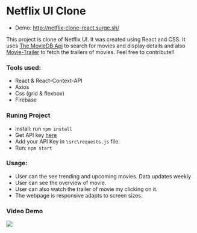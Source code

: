 # Netflix UI Clone

- Demo: http://netflix-clone-react.surge.sh/

This project is clone of Netflix UI. It was created using React and CSS. It uses [The MovieDB Api](https://www.themoviedb.org/documentation/api) to search for movies and display details and also [Movie-Trailer](https://www.npmjs.com/package/movie-trailer) to fetch the trailers of movies. Feel free to contribute!!



### Tools used:
- React & React-Context-API
- Axios
- Css (grid & flexbox)
- Firebase

### Runing Project
- Install: run `npm install` 
- Get API key [here](https://www.themoviedb.org)
- Add your API Key in `\src\requests.js` file.
- Run: `npm start`

### Usage: 
- User can the see trending and upcoming movies. Data updates weekly 
- User can see the overview of movie.
- User can also watch the trailer of movie my clicking on it.  
- The webpage is responsive adapts to screen sizes. 



### Video Demo 
![](https://github.com/Dharm3438/Netflix-UI-Clone/blob/main/demo.gif?raw=true)
